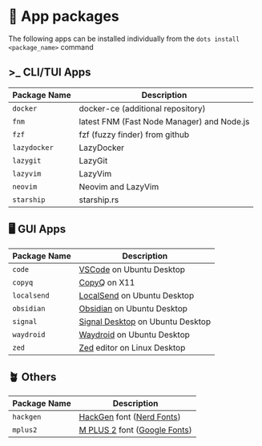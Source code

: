 # 🐧 App packages

The following apps can be installed individually from the `dots install <package_name>` command

## >_ CLI/TUI Apps

| Package Name | Description                                |
| ------------ | ------------------------------------------ |
| `docker`     | docker-ce (additional repository)          |
| `fnm`        | latest FNM (Fast Node Manager) and Node.js |
| `fzf`        | fzf (fuzzy finder) from github             |
| `lazydocker` | LazyDocker                                 |
| `lazygit`    | LazyGit                                    |
| `lazyvim`    | LazyVim                                    |
| `neovim`     | Neovim and LazyVim                         |
| `starship`   | starship.rs                                |

## 🖥️ GUI Apps

| Package Name | Description                        |
| ------------ | ---------------------------------- |
| `code`       | [VSCode] on Ubuntu Desktop         |
| `copyq`      | [CopyQ] on X11                     |
| `localsend`  | [LocalSend] on Ubuntu Desktop      |
| `obsidian`   | [Obsidian] on Ubuntu Desktop       |
| `signal`     | [Signal Desktop] on Ubuntu Desktop |
| `waydroid`   | [Waydroid] on Ubuntu Desktop       |
| `zed`        | [Zed] editor on Linux Desktop      |

## 🪴 Others

| Package Name | Description                      |
| ------------ | -------------------------------- |
| `hackgen`    | [HackGen] font ([Nerd Fonts])    |
| `mplus2`     | [M PLUS 2] font ([Google Fonts]) |

[CopyQ]: https://hluk.github.io/CopyQ/
[VSCode]: https://code.visualstudio.com/
[LocalSend]: https://localsend.org/
[Obsidian]: https://obsidian.md/
[Signal Desktop]: https://signal.org/
[Waydroid]: https://waydro.id/
[Zed]: <https://zed.dev/>
[HackGen]: <https://github.com/yuru7/HackGen>
[Nerd Fonts]: https://www.nerdfonts.com/
[M PLUS 2]: <https://mplusfonts.github.io>
[Google Fonts]: https://fonts.google.com/specimen/M+PLUS+2
